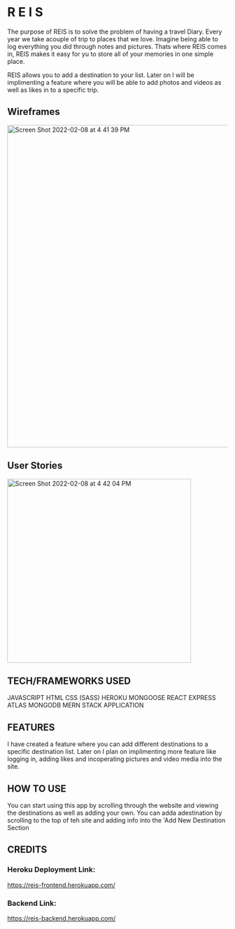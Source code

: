 # R E I S
The purpose of REIS is to solve the problem of having a travel Diary. Every year we take acouple of trip to places that we love. Imagine being able to log everything you did through notes and pictures. Thats where REIS comes in, REIS makes it easy for yu to store all of your memories in one simple place. 

REIS allows you to add a destination to your list. Later on I will be implimenting a feature where you will be able to add photos and videos as well as likes in to a specific trip.

## Wireframes
<img width="736" alt="Screen Shot 2022-02-08 at 4 41 39 PM" src="https://user-images.githubusercontent.com/24789142/154681970-7204b30f-431d-42b0-ba2e-b9b81ddb4ab4.png">


## User Stories

<img width="420" alt="Screen Shot 2022-02-08 at 4 42 04 PM" src="https://user-images.githubusercontent.com/24789142/154682018-99a339ec-a5de-45de-8c48-b7b43ff43e45.png">


## TECH/FRAMEWORKS USED
  JAVASCRIPT
  HTML
  CSS
    (SASS)
  HEROKU
  MONGOOSE
  REACT
  EXPRESS 
  ATLAS
  MONGODB
  MERN STACK APPLICATION

## FEATURES
I have created a feature where you can add different destinations to a specific destination list. Later on I plan on implimenting more feature like logging in, adding likes and incoperating pictures and video media into the site.

## HOW TO USE

You can start using this app by scrolling through the website and viewing the destinations as well as adding your own. You can adda adestination by scrolling to the top of teh site and adding info into the 'Add New Destination Section

## CREDITS

### Heroku Deployment Link:
https://reis-frontend.herokuapp.com/

### Backend Link:
https://reis-backend.herokuapp.com/
